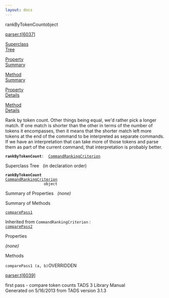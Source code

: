```yaml
---
layout: docs
---
```

<span class="title">rankByTokenCount</span><span class="type">object</span>

[parser.t](../file/parser.t.html)\[[6037](../source/parser.t.html#6037)\]

[Superclass  
Tree](#_SuperClassTree_)

[Property  
Summary](#_PropSummary_)

[Method  
Summary](#_MethodSummary_)

[Property  
Details](#_Properties_)

[Method  
Details](#_Methods_)



Rank by token count. Other things being equal, we'd rather pick a longer
match. If one match is shorter than the other in terms of the number of
tokens it encompasses, then it means that the shorter match left more
tokens at the end of the command to be interpreted as separate commands.
If we have an interpretation that can take more of those tokens and
parse them as part of the current command, that interpretation is
probably better.

**`rankByTokenCount`**` :   `[`CommandRankingCriterion`](../object/CommandRankingCriterion.html)



<span id="_SuperClassTree_"></span>



<span class="hdln">Superclass Tree</span>   (in declaration order)



**`rankByTokenCount`**  
[`CommandRankingCriterion`](../object/CommandRankingCriterion.html)  
`                 object`  
<span id="_PropSummary_"></span>



<span class="hdln">Summary of Properties</span>  
*(none)* <span id="_MethodSummary_"></span>



<span class="hdln">Summary of Methods</span>  



[`comparePass1`](#comparePass1)

Inherited from `CommandRankingCriterion` :  
[`comparePass2`](../object/CommandRankingCriterion.html#comparePass2)

<span id="_Properties_"></span>



<span class="hdln">Properties</span>  



*(none)* <span id="_Methods_"></span>



<span class="hdln">Methods</span>  



<span id="comparePass1"></span>

`comparePass1 (a, b)`<span class="rem">OVERRIDDEN</span>

[parser.t](../file/parser.t.html)\[[6039](../source/parser.t.html#6039)\]



first pass - compare token counts
TADS 3 Library Manual  
Generated on 5/16/2013 from TADS version 3.1.3


